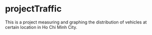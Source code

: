 # projectTraffic
 
This is a project measuring and graphing the distribution of vehicles at certain location in Ho Chi Minh City.
